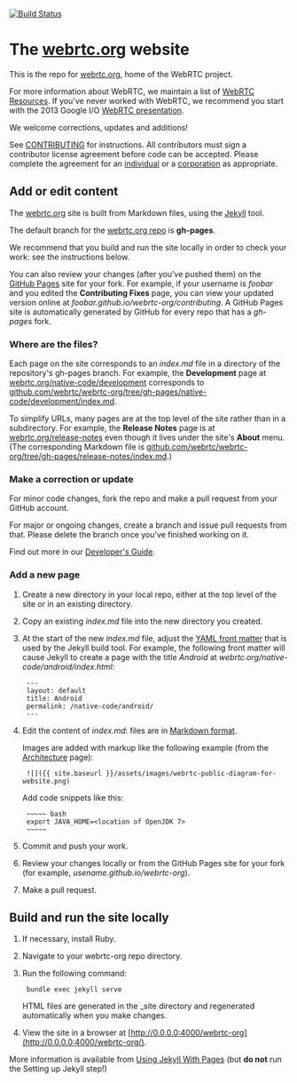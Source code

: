 [![Build Status](https://ci.cloudware.io/api/badges/webrtc/webrtc-org/status.svg)](https://ci.cloudware.io/webrtc/webrtc-org)

# The [webrtc.org](https://webrtc.org) website #

This is the repo for [webrtc.org](http://webrtc.org), home of the WebRTC project.

For more information about WebRTC, we maintain a list of [WebRTC Resources](https://docs.google.com/document/d/1idl_NYQhllFEFqkGQOLv8KBK8M3EVzyvxnKkHl4SuM8/edit). If you've never worked with WebRTC, we recommend you start with the 2013 Google I/O [WebRTC presentation](http://www.youtube.com/watch?v=p2HzZkd2A40).

We welcome corrections, updates and additions!

See [CONTRIBUTING](CONTRIBUTING.md) for instructions. All contributors must sign a contributor license agreement before code can be accepted. Please complete the agreement for an [individual](https://developers.google.com/open-source/cla/individual) or a [corporation](https://developers.google.com/open-source/cla/corporate) as appropriate.

## Add or edit content

The [webrtc.org](https://webrtc.org) site is built from Markdown files, using the [Jekyll](https://jekyllrb.com/) tool.

The default branch for the [webrtc.org repo](https://github.com/webrtc/webrtc-org) is **gh-pages**.

We recommend that you build and run the site locally in order to check your work: see the instructions below.

You can also review your changes (after you've pushed them) on the [GitHub Pages](https://pages.github.com/) site for your fork. For example, if your username is _foobar_ and you edited the **Contributing Fixes** page, you can view your updated version online at _foobar.github.io/webrtc-org/contributing_. A GitHub Pages site is automatically generated by GitHub for every repo that has a _gh-pages_ fork.

### Where are the files?

Each page on the site corresponds to an _index.md_ file in a directory of the repository's gh-pages branch. For example, the **Development** page at [webrtc.org/native-code/development](https://webrtc.org/native-code/development/) corresponds to [github.com/webrtc/webrtc-org/tree/gh-pages/native-code/development/index.md](https://github.com/webrtc/webrtc-org/tree/gh-pages/native-code/development).

To simplify URLs, many pages are at the top level of the site rather than in a subdirectory. For example, the **Release Notes** page is at [webrtc.org/release-notes](https://webrtc.org/release-notes/) even though it lives under the site's **About** menu. (The corresponding Markdown file is [github.com/webrtc/webrtc-org/tree/gh-pages/release-notes/index.md](https://github.com/webrtc/webrtc-org/tree/gh-pages/release-notes).)

### Make a correction or update

For minor code changes, fork the repo and make a pull request from your GitHub account.

For major or ongoing changes, create a branch and issue pull requests from that. Please delete the branch once you’ve finished working on it.

Find out more in our [Developer's Guide](https://docs.google.com/document/d/1tn1t6LW2ffzGuYTK3366w1fhTkkzsSvHsBnOHoDfRzY/edit#heading=h.fqhc83uuzrcb).

### Add a new page

1. Create a new directory in your local repo, either at the top level of the site or in an existing directory.

2. Copy an existing _index.md_ file into the new directory you created.

3. At the start of the new _index.md_ file, adjust the [YAML front matter](https://jekyllrb.com/docs/frontmatter/) that is used by the Jekyll build tool. For example, the following front matter will cause Jekyll to create a page with the title _Android_ at _webrtc.org/native-code/android/index.html_:

        ---
        layout: default
        title: Android
        permalink: /native-code/android/
        ---

4. Edit the content of _index.md_: files are in [Markdown format](http://daringfireball.net/projects/markdown/).

    Images are added with markup like the following example (from the [Architecture](https://raw.githubusercontent.com/webrtc/webrtc-org/gh-pages/architecture/index.md) page):

        ![]({{ site.baseurl }}/assets/images/webrtc-public-diagram-for-website.png)

    Add code snippets like this:

        ~~~~~ bash
        export JAVA_HOME=<location of OpenJDK 7>
        ~~~~~

6. Commit and push your work.

7. Review your changes locally or from the GitHub Pages site for your fork (for example, _usename.github.io/webrtc-org_).

8. Make a pull request.

## Build and run the site locally

1. If necessary, install Ruby.

2. Navigate to your webrtc-org repo directory.

3. Run the following command:

        bundle exec jekyll serve

    HTML files are generated in the _site directory and regenerated automatically when you make changes.

4. View the site in a browser at [http://0.0.0.0:4000/webrtc-org](http://0.0.0.0:4000/webrtc-org/).

More information is available from [Using Jekyll With Pages](https://help.github.com/articles/using-jekyll-with-pages) (but **do not** run the Setting up Jekyll step!)
